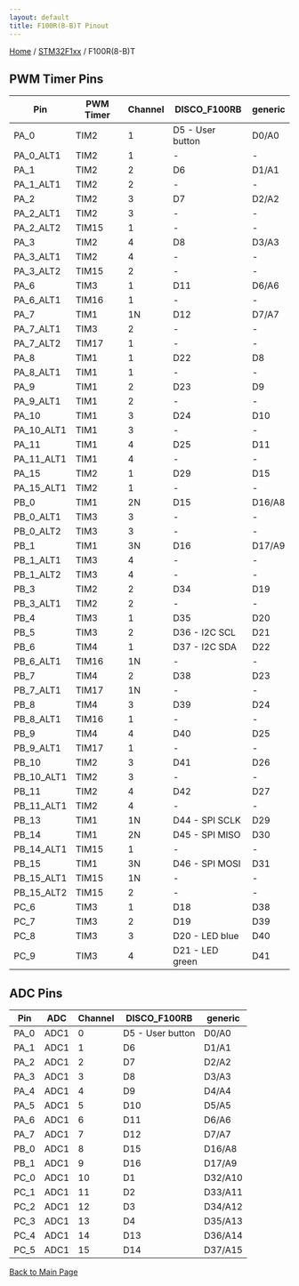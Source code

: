 ```yaml
---
layout: default
title: F100R(8-B)T Pinout
---
```


[Home](../../index.md) / [STM32F1xx](../index.md) / F100R(8-B)T

## PWM Timer Pins

| Pin | PWM Timer | Channel | DISCO_F100RB | generic |
| --- | --- | --- | --- | --- |
| PA_0 | TIM2 | 1 | D5 - User button | D0/A0 |
| PA_0_ALT1 | TIM2 | 1 | - | - |
| PA_1 | TIM2 | 2 | D6 | D1/A1 |
| PA_1_ALT1 | TIM2 | 2 | - | - |
| PA_2 | TIM2 | 3 | D7 | D2/A2 |
| PA_2_ALT1 | TIM2 | 3 | - | - |
| PA_2_ALT2 | TIM15 | 1 | - | - |
| PA_3 | TIM2 | 4 | D8 | D3/A3 |
| PA_3_ALT1 | TIM2 | 4 | - | - |
| PA_3_ALT2 | TIM15 | 2 | - | - |
| PA_6 | TIM3 | 1 | D11 | D6/A6 |
| PA_6_ALT1 | TIM16 | 1 | - | - |
| PA_7 | TIM1 | 1N | D12 | D7/A7 |
| PA_7_ALT1 | TIM3 | 2 | - | - |
| PA_7_ALT2 | TIM17 | 1 | - | - |
| PA_8 | TIM1 | 1 | D22 | D8 |
| PA_8_ALT1 | TIM1 | 1 | - | - |
| PA_9 | TIM1 | 2 | D23 | D9 |
| PA_9_ALT1 | TIM1 | 2 | - | - |
| PA_10 | TIM1 | 3 | D24 | D10 |
| PA_10_ALT1 | TIM1 | 3 | - | - |
| PA_11 | TIM1 | 4 | D25 | D11 |
| PA_11_ALT1 | TIM1 | 4 | - | - |
| PA_15 | TIM2 | 1 | D29 | D15 |
| PA_15_ALT1 | TIM2 | 1 | - | - |
| PB_0 | TIM1 | 2N | D15 | D16/A8 |
| PB_0_ALT1 | TIM3 | 3 | - | - |
| PB_0_ALT2 | TIM3 | 3 | - | - |
| PB_1 | TIM1 | 3N | D16 | D17/A9 |
| PB_1_ALT1 | TIM3 | 4 | - | - |
| PB_1_ALT2 | TIM3 | 4 | - | - |
| PB_3 | TIM2 | 2 | D34 | D19 |
| PB_3_ALT1 | TIM2 | 2 | - | - |
| PB_4 | TIM3 | 1 | D35 | D20 |
| PB_5 | TIM3 | 2 | D36 - I2C SCL | D21 |
| PB_6 | TIM4 | 1 | D37 - I2C SDA | D22 |
| PB_6_ALT1 | TIM16 | 1N | - | - |
| PB_7 | TIM4 | 2 | D38 | D23 |
| PB_7_ALT1 | TIM17 | 1N | - | - |
| PB_8 | TIM4 | 3 | D39 | D24 |
| PB_8_ALT1 | TIM16 | 1 | - | - |
| PB_9 | TIM4 | 4 | D40 | D25 |
| PB_9_ALT1 | TIM17 | 1 | - | - |
| PB_10 | TIM2 | 3 | D41 | D26 |
| PB_10_ALT1 | TIM2 | 3 | - | - |
| PB_11 | TIM2 | 4 | D42 | D27 |
| PB_11_ALT1 | TIM2 | 4 | - | - |
| PB_13 | TIM1 | 1N | D44 - SPI SCLK | D29 |
| PB_14 | TIM1 | 2N | D45 - SPI MISO | D30 |
| PB_14_ALT1 | TIM15 | 1 | - | - |
| PB_15 | TIM1 | 3N | D46 - SPI MOSI | D31 |
| PB_15_ALT1 | TIM15 | 1N | - | - |
| PB_15_ALT2 | TIM15 | 2 | - | - |
| PC_6 | TIM3 | 1 | D18 | D38 |
| PC_7 | TIM3 | 2 | D19 | D39 |
| PC_8 | TIM3 | 3 | D20 - LED blue | D40 |
| PC_9 | TIM3 | 4 | D21 - LED green | D41 |


## ADC Pins

| Pin | ADC | Channel | DISCO_F100RB | generic |
| --- | --- | --- | --- | --- |
| PA_0 | ADC1 | 0 | D5 - User button | D0/A0 |
| PA_1 | ADC1 | 1 | D6 | D1/A1 |
| PA_2 | ADC1 | 2 | D7 | D2/A2 |
| PA_3 | ADC1 | 3 | D8 | D3/A3 |
| PA_4 | ADC1 | 4 | D9 | D4/A4 |
| PA_5 | ADC1 | 5 | D10 | D5/A5 |
| PA_6 | ADC1 | 6 | D11 | D6/A6 |
| PA_7 | ADC1 | 7 | D12 | D7/A7 |
| PB_0 | ADC1 | 8 | D15 | D16/A8 |
| PB_1 | ADC1 | 9 | D16 | D17/A9 |
| PC_0 | ADC1 | 10 | D1 | D32/A10 |
| PC_1 | ADC1 | 11 | D2 | D33/A11 |
| PC_2 | ADC1 | 12 | D3 | D34/A12 |
| PC_3 | ADC1 | 13 | D4 | D35/A13 |
| PC_4 | ADC1 | 14 | D13 | D36/A14 |
| PC_5 | ADC1 | 15 | D14 | D37/A15 |


[Back to Main Page](../../index.md)